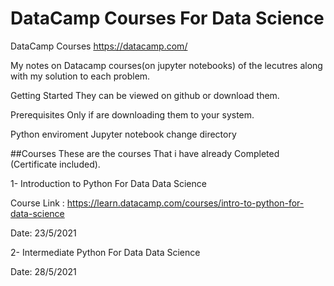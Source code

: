 # DataCamp Courses For Data Science

DataCamp Courses 
https://datacamp.com/

My notes on Datacamp courses(on jupyter notebooks) of the lecutres along with my solution to each problem.

Getting Started
They can be viewed on github or download them.

Prerequisites
Only if are downloading them to your system.

Python enviroment
Jupyter notebook
change directory

##Courses
These are the courses That i have already Completed (Certificate included).


1- Introduction to Python For Data Data Science

Course Link : https://learn.datacamp.com/courses/intro-to-python-for-data-science

Date: 23/5/2021

2- Intermediate Python For Data Data Science

Date: 28/5/2021
